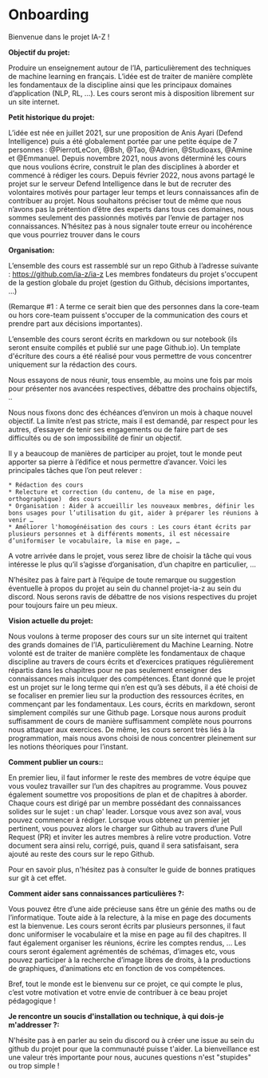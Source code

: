 # Onboarding 

Bienvenue dans le projet IA-Z ! 

**Objectif du projet:**

Produire un enseignement autour de l’IA, particulièrement des techniques de machine learning en français. L’idée est de traiter de manière complète les fondamentaux de la discipline ainsi que les principaux domaines d’application (NLP, RL, …).
Les cours seront mis à disposition librement sur un site internet.

**Petit historique du projet:**

L’idée est née en juillet 2021, sur une proposition de Anis Ayari (Defend Intelligence) puis a été globalement portée par une petite équipe de 7 personnes : @PierrotLeCon, @Bsh, @Tao, @Adrien, @Studioaxs, @Amine et @Emmanuel. Depuis novembre 2021, nous avons déterminé les cours que nous voulions écrire, construit le plan des disciplines à aborder et commencé à rédiger les cours. Depuis février 2022, nous avons partagé le projet sur le serveur Defend Intelligence dans le but de recruter des volontaires motivés pour partager leur temps et leurs connaissances afin de contribuer au projet. 
Nous souhaitons préciser tout de même que nous n’avons pas la prétention d’être des experts dans tous ces domaines, nous sommes seulement des passionnés motivés par l’envie de partager nos connaissances. N’hésitez pas à nous signaler toute erreur ou incohérence que vous pourriez trouver dans le cours

**Organisation:**

L’ensemble des cours est rassemblé sur un repo Github à l’adresse suivante : https://github.com/ia-z/ia-z
Les membres fondateurs du projet s'occupent de la gestion globale du projet (gestion du Github, décisions importantes, …)

(Remarque #1 : A terme ce serait bien que des personnes dans la core-team ou hors core-team puissent s'occuper de la communication des cours et prendre part aux décisions importantes).

L’ensemble des cours seront écrits en markdown ou sur notebook (ils seront ensuite compilés et publié sur une page Github.io). Un template d'écriture des cours a été réalisé pour vous permettre de vous concentrer uniquement sur la rédaction des cours.

Nous essayons de nous réunir, tous ensemble, au moins une fois par mois pour présenter nos avancées respectives, débattre des prochains objectifs, ..

Nous nous fixons donc des échéances d’environ un mois à chaque nouvel objectif. La limite n’est pas stricte, mais il est demandé, par respect pour les autres, d’essayer de tenir ses engagements ou de faire part de ses difficultés ou de son impossibilité de finir un objectif.

Il y a beaucoup de manières de participer au projet, tout le monde peut apporter sa pierre à l’édifice  et nous permettre d’avancer. Voici les principales tâches que l’on peut relever :

    * Rédaction des cours
    * Relecture et correction (du contenu, de la mise en page, orthographique)  des cours
    * Organisation : Aider à accueillir les nouveaux membres, définir les bons usages pour l’utilisation du git, aider à préparer les réunions à venir …
    * Améliorer l'homogénéisation des cours : Les cours étant écrits par plusieurs personnes et à différents moments, il est nécessaire d’uniformiser le vocabulaire, la mise en page, …

A votre arrivée dans le projet, vous serez libre de choisir la tâche qui vous intéresse le plus qu’il s’agisse d’organisation, d’un chapitre en particulier, …

N’hésitez pas à faire part à l’équipe de toute remarque ou suggestion éventuelle à propos du projet au sein du channel projet-ia-z au sein du discord. Nous serons ravis de débattre de nos visions respectives du projet pour toujours faire un peu mieux.

**Vision actuelle du projet:**

Nous voulons à terme proposer des cours sur un site internet qui traitent des grands domaines de l’IA, particulièrement du Machine Learning. Notre volonté est de traiter de manière complète les fondamentaux de chaque discipline au travers de cours écrits et d’exercices pratiques régulièrement répartis dans les chapitres pour ne pas seulement enseigner des connaissances mais inculquer des compétences.
Étant donné que le projet est un projet sur le long terme qui n’en est qu’à ses débuts, il a été choisi de se focaliser en premier lieu sur la production des ressources écrites, en commençant par les fondamentaux. Les cours, écrits en markdown, seront simplement compilés sur une Github page. Lorsque nous aurons produit suffisamment de cours de manière suffisamment complète nous pourrons nous attaquer aux exercices. De même, les cours seront très liés à la programmation, mais nous avons choisi de nous concentrer pleinement sur les notions théoriques pour l’instant.

**Comment publier un cours::**

En premier lieu, il faut informer le reste des membres de votre équipe que vous voulez travailler sur l’un des chapitres au programme. Vous pouvez également soumettre vos propositions de plan et de chapitres à aborder. Chaque cours est dirigé par un membre possédant des connaissances solides sur le sujet : un chap' leader. Lorsque vous avez son aval, vous pouvez commencer à rédiger. 
Lorsque vous obtenez un premier jet pertinent, vous pouvez alors le charger sur Github au travers d’une Pull Request (PR) et inviter les autres membres à relire votre production.
Votre document sera ainsi relu, corrigé, puis, quand il sera satisfaisant, sera ajouté au reste des cours sur le repo Github.

Pour en savoir plus, n'hésitez pas à consulter le guide de bonnes pratiques sur git à cet effet.

**Comment aider sans connaissances particulières ?:**

Vous pouvez être d’une aide précieuse sans être un génie des maths ou de l’informatique. Toute aide à la relecture, à la mise en page des documents est la bienvenue. Les cours seront écrits par plusieurs personnes, il faut donc uniformiser le vocabulaire et la mise en page au fil des chapitres. Il faut également organiser les réunions, écrire les comptes rendus, …
Les cours seront également agrémentés de schémas, d’images etc, vous pouvez participer à la recherche d’image libres de droits, à la productions de graphiques, d’animations etc en fonction de vos compétences.

Bref, tout le monde est le bienvenu sur ce projet, ce qui compte le plus, c’est votre motivation et votre envie de contribuer à ce beau projet pédagogique !

**Je rencontre un soucis d'installation ou technique, à qui dois-je m'addresser ?:**

N'hésite pas à en parler au sein du discord ou à créer une issue au sein du github du projet pour que la communauté puisse t'aider. La bienveillance est une valeur très importante pour nous, aucunes questions n'est "stupides" ou trop simple !